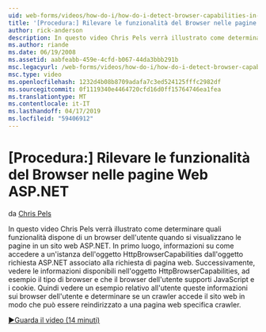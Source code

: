 ```yaml
---
uid: web-forms/videos/how-do-i/how-do-i-detect-browser-capabilities-in-aspnet-web-pages
title: '[Procedura:] Rilevare le funzionalità del Browser nelle pagine Web ASP.NET | Microsoft Docs'
author: rick-anderson
description: In questo video Chris Pels verrà illustrato come determinare quali funzionalità dispone di un browser dell'utente quando si visualizzano le pagine in un sito web ASP.NET. In primo luogo, informazioni su come conv....
ms.author: riande
ms.date: 06/19/2008
ms.assetid: aabfeabb-459e-4cfd-b067-44da3bbb291b
msc.legacyurl: /web-forms/videos/how-do-i/how-do-i-detect-browser-capabilities-in-aspnet-web-pages
msc.type: video
ms.openlocfilehash: 1232d4b08b8709adafa7c3ed524125fffc2982df
ms.sourcegitcommit: 0f1119340e4464720cfd16d0ff15764746ea1fea
ms.translationtype: MT
ms.contentlocale: it-IT
ms.lasthandoff: 04/17/2019
ms.locfileid: "59406912"
---
```

# <a name="how-do-i-detect-browser-capabilities-in-aspnet-web-pages"></a>[Procedura:] Rilevare le funzionalità del Browser nelle pagine Web ASP.NET

da [Chris Pels](https://twitter.com/chrispels)

In questo video Chris Pels verrà illustrato come determinare quali funzionalità dispone di un browser dell'utente quando si visualizzano le pagine in un sito web ASP.NET. In primo luogo, informazioni su come accedere a un'istanza dell'oggetto HttpBrowserCapabilities dall'oggetto richiesta ASP.NET associato alla richiesta di pagina web. Successivamente, vedere le informazioni disponibili nell'oggetto HttpBrowserCapabilities, ad esempio il tipo di browser e che il browser dell'utente supporti JavaScript e i cookie. Quindi vedere un esempio relativo all'utente queste informazioni sui browser dell'utente e determinare se un crawler accede il sito web in modo che può essere reindirizzato a una pagina web specifica crawler.

[&#9654;Guarda il video (14 minuti)](https://channel9.msdn.com/Blogs/ASP-NET-Site-Videos/how-do-i-detect-browser-capabilities-in-aspnet-web-pages)
